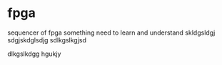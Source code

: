 # fpga
sequencer of fpga
something need to learn and understand
skldgsldgj
sdgjskdglsdjg
sdlkgslkgjsd

dlkgslkdgg
hgukjy
